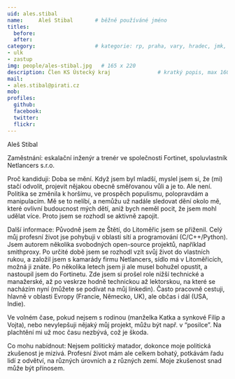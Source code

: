 ```yaml
---
uid: ales.stibal
name:     Aleš Stibal	  	# běžně používáné jméno
titles:
  before: 
  after:
category:                 	# kategorie: rp, praha, vary, hradec, jmk, senat
- ulk
- zastup
img: people/ales-stibal.jpg   # 165 x 220
description: Člen KS Ústecký kraj              	# kratký popis, max 160 znaků
mail:
- ales.stibal@pirati.cz
mob:
profiles:
  github:
  facebook:
  twitter: 
  flickr:
---
```


Aleš Stibal

Zaměstnání: eskalační inženýr a trenér ve společnosti Fortinet, spoluvlastník Netlancers s.r.o.

Proč kandiduji: Doba se mění. Když jsem byl mladší, myslel jsem si, že (mi) stačí odvolit, projevit nějakou obecně směřovanou vůli a je to. Ale není. Politika se změnila k horšímu, ve prospěch populismu, polopravdám a manipulacím. Mě se to nelíbí, a nemůžu už nadále sledovat dění okolo mě, které ovlivní budoucnost mých dětí, aniž bych neměl pocit, že jsem mohl udělat více. Proto jsem se rozhodl se aktivně zapojit.

Další informace: Původně jsem ze Štětí, do Litoměřic jsem se přiženil. Celý můj profesní život jse pohybuji v oblasti sítí a programování (C/C++/Python). Jsem autorem několika svobodných open-source projektů, například smithproxy. Po určité době jsem se rozhodl vzít svůj život do vlastních rukou, a založil jsem s kamarády firmu Netlancers, sídlo má v Litoměřicích, možná ji znáte. Po několika letech jsem ji ale musel bohužel opustit, a nastoupil jsem do Fortinetu. Zde jsem si prošel role nižší technické a manažerské, až po veskrze hodně technickou až lektorskou, na které se nacházím nyní (můžete se podívat na můj linkedin). Často pracovně cestuji, hlavně v oblasti Evropy (Francie, Německo, UK), ale občas i dál (USA, Indie).

Ve volném čase, pokud nejsem s rodinou (manželka Katka a synkové Filip a Vojta), nebo nevylepšuji nějaký můj projekt, můžu být např. v “posilce”. Na plachtění mi už moc času nezbývá, což je škoda.

Co mohu nabídnout: Nejsem politický matador, dokonce moje politická zkušenost je mizivá. Profesní život mám ale celkem bohatý, potkávám řadu lidí z odvětví, na různých úrovních a z různých zemí. Moje zkušenost snad může být přínosem.
